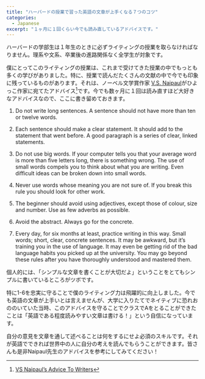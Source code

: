 ```yaml
---
title: "ハーバードの授業で習った英語の文章が上手くなる７つのコツ"
categories:
  - Japanese
excerpt: "１ヶ月に１回くらい今でも読み直しているアドバイスです。"
---
```


ハーバードの学部生は１年生のときに必ずライティングの授業を取らなければなりません。理系や文系、卒業後の進路関係なく全学生が対象です。

僕にとってこのライティングの授業は、これまで受けてきた授業の中でもっとも多くの学びがありました。特に、授業で読んだたくさんの文献の中で今でも印象に残っているものがあります。それは、ノーベル文学賞作家 [V.S. Naipaul](https://ja.wikipedia.org/wiki/V%E3%83%BBS%E3%83%BB%E3%83%8A%E3%82%A4%E3%83%9D%E3%83%BC%E3%83%AB)がひよっこ作家に宛てたアドバイス[^1]です。今でも数ヶ月に１回は読み直すほど大好きなアドバイスなので、ここに書き留めておきます。

1. Do not write long sentences. A sentence should not have more than ten or twelve words.

2. Each sentence should make a clear statement. It should add to the statement that went before. A good paragraph is a series of clear, linked statements.

3. Do not use big words. If your computer tells you that your average word is more than five letters long, there is something wrong. The use of small words compels you to think about what you are writing. Even difficult ideas can be broken down into small words.

4. Never use words whose meaning you are not sure of. If you break this rule you should look for other work.

5. The beginner should avoid using adjectives, except those of colour, size and number. Use as few adverbs as possible.

6. Avoid the abstract. Always go for the concrete.

7. Every day, for six months at least, practice writing in this way. Small words; short, clear, concrete sentences. It may be awkward, but it’s training you in the use of language. It may even be getting rid of the bad language habits you picked up at the university. You may go beyond these rules after you have thoroughly understood and mastered them.

個人的には、「シンプルな文章を書くことが大切だよ」ということをとてもシンプルに書いているところがツボです。

特に1-6を忠実に守ることで僕のライティング力は飛躍的に向上しました。今でも英語の文章が上手いとは言えませんが、大学に入りたてでネイティブに恐れおののいていた当時、このアドバイスを守ることでクラスでAをとることができたことは「英語である程度読みやすい文章は書ける！」という自信になっています。

自分の意見を文章を通して述べることは何をするにせよ必須のスキルです。それが英語でできれば世界中の人に自分の考えを読んでもらうことができます。皆さんも是非Naipaul先生のアドバイスを参考にしてみてください！

[^1]: [VS Naipaul’s Advice To Writers](http://www.indiauncut.com/iublog/article/vs-naipauls-advice-to-writers-rules-for-beginners/)
